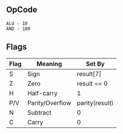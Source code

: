 ## OpCode

```
ALU - 10
AND - 100
```

## Flags

| Flag | Meaning         | Set By         |
|------|-----------------|----------------|
| S    | Sign            | result[7]      |
| Z    | Zero            | result == 0    |
| H    | Half-carry      | 1              |
| P/V  | Parity/Overflow | parity(result) |
| N    | Subtract        | 0              |
| C    | Carry           | 0              |